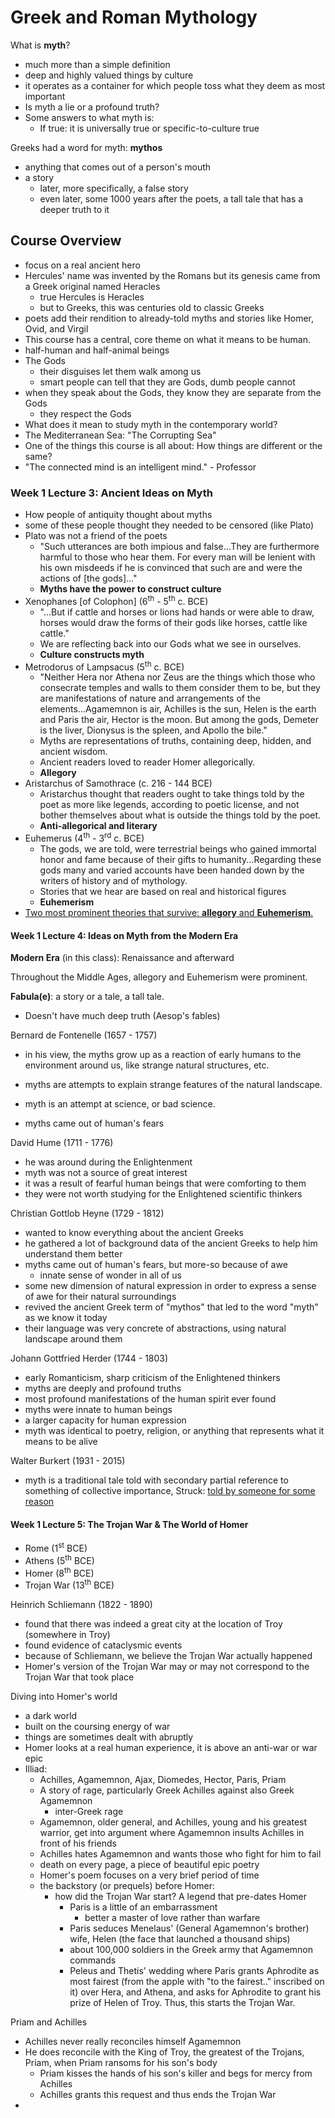 # Greek and Roman Mythology

What is **myth**?

- much more than a simple definition
- deep and highly valued things by culture
- it operates as a container for which people toss what they deem as most important
- Is myth a lie or a profound truth?
- Some answers to what myth is:
  - If true: it is universally true or specific-to-culture true



Greeks had a word for myth: **mythos**

- anything that comes out of a person's mouth
- a story
  - later, more specifically, a false story
  - even later, some 1000 years after the poets, a tall tale that has a deeper truth to it



## Course Overview

- focus on a real ancient hero
- Hercules' name was invented by the Romans but its genesis came from a Greek original named Heracles
  - true Hercules is Heracles
  - but to Greeks, this was centuries old to classic Greeks
- poets add their rendition to already-told myths and stories like Homer, Ovid, and Virgil
- This course has a central, core theme on what it means to be human.
- half-human and half-animal beings
- The Gods
  - their disguises let them walk among us
  - smart people can tell that they are Gods, dumb people cannot
- when they speak about the Gods, they know they are separate from the Gods
  - they respect the Gods
- What does it mean to study myth in the contemporary world?
- The Mediterranean Sea: "The Corrupting Sea"
- One of the things this course is all about: How things are different or the same?
- "The connected mind is an intelligent mind." - Professor



### Week 1 Lecture 3: Ancient Ideas on Myth

- How people of antiquity thought about myths
- some of these people thought they needed to be censored (like Plato)
- Plato was not a friend of the poets
  - "Such utterances are both impious and false...They are furthermore harmful to those who hear them. For every man will be lenient with his own misdeeds if he is convinced that such are and were the actions of [the gods]..."
  - **Myths have the power to construct culture**
- Xenophanes [of Colophon] (6<sup>th</sup> - 5<sup>th</sup> c. BCE)
  - "...But if cattle and horses or lions had hands or were able to draw, horses would draw the forms of their gods like horses, cattle like cattle."
  - We are reflecting back into our Gods what we see in ourselves.
  - **Culture constructs myth**
- Metrodorus of Lampsacus (5<sup>th</sup> c. BCE)
  - "Neither Hera nor Athena nor Zeus are the things which those who consecrate temples and walls to them consider them to be, but they are manifestations of nature and arrangements of the elements...Agamemnon is air, Achilles is the sun, Helen is the earth and Paris the air, Hector is the moon. But among the gods, Demeter is the liver, Dionysus is the spleen, and Apollo the bile."
  - Myths are representations of truths, containing deep, hidden, and ancient wisdom.
  - Ancient readers loved to reader Homer allegorically.
  - **Allegory**
- Aristarchus of Samothrace (c. 216 - 144 BCE)
  - Aristarchus thought that readers ought to take things told by the poet as more like legends, according to poetic license, and not bother themselves about what is outside the things told by the poet.
  - **Anti-allegorical and literary**
- Euhemerus (4<sup>th</sup> - 3<sup>rd</sup> c. BCE)
  - The gods, we are told, were terrestrial beings who gained immortal honor and fame because of their gifts to humanity...Regarding these gods many and varied accounts have been handed down by the writers of history and of mythology.
  - Stories that we hear are based on real and historical figures
  - **Euhemerism**
- <u>Two most prominent theories that survive: **allegory** and **Euhemerism**.</u>



#### Week 1 Lecture 4: Ideas on Myth from the Modern Era

**Modern Era** (in this class): Renaissance and afterward

Throughout the Middle Ages, allegory and Euhemerism were prominent.

**Fabula(e)**: a story or a tale, a tall tale.

- Doesn't have much deep truth (Aesop's fables)

Bernard de Fontenelle (1657 - 1757)

- in his view, the myths grow up as a reaction of early humans to the environment around us, like strange natural structures, etc.
- myths are attempts to explain strange features of the natural landscape.

- myth is an attempt at science, or bad science.
- myths came out of human's fears

David Hume (1711 - 1776)

- he was around during the Enlightenment
- myth was not a source of great interest
- it was a result of fearful human beings that were comforting to them
- they were not worth studying for the Enlightened scientific thinkers

Christian Gottlob Heyne (1729 - 1812)

- wanted to know everything about the ancient Greeks
- he gathered a lot of background data of the ancient Greeks to help him understand them better
- myths came out of human's fears, but more-so because of awe
  - innate sense of wonder in all of us
- some new dimension of natural expression in order to express a sense of awe for their natural surroundings
- revived the ancient Greek term of "mythos" that led to the word "myth" as we know it today
- their language was very concrete of abstractions, using natural landscape around them

Johann Gottfried Herder (1744 - 1803)

- early Romanticism, sharp criticism of the Enlightened thinkers
- myths are deeply and profound truths
- most profound manifestations of the human spirit ever found
- myths were innate to human beings
- a larger capacity for human expression
- myth was identical to poetry, religion, or anything that represents what it means to be alive

Walter Burkert (1931 - 2015)

- myth is a traditional tale told with secondary partial reference to something of collective importance, Struck: <u>told by someone for some reason</u>



#### Week 1 Lecture 5: The Trojan War & The World of Homer

- Rome (1<sup>st</sup> BCE)
- Athens (5<sup>th</sup> BCE)
- Homer (8<sup>th</sup> BCE)
- Trojan War (13<sup>th</sup> BCE)

Heinrich Schliemann (1822 - 1890)

- found that there was indeed a great city at the location of Troy (somewhere in Troy)
- found evidence of cataclysmic events
- because of Schliemann, we believe the Trojan War actually happened
- Homer's version of the Trojan War may or may not correspond to the Trojan War that took place

Diving into Homer's world

- a dark world
- built on the coursing energy of war
- things are sometimes dealt with abruptly
- Homer looks at a real human experience, it is above an anti-war or war epic
- Illiad:
  - Achilles, Agamemnon, Ajax, Diomedes, Hector, Paris, Priam
  - A story of rage, particularly Greek Achilles against also Greek Agamemnon
    - inter-Greek rage
  - Agamemnon, older general, and Achilles, young and his greatest warrior, get into argument where Agamemnon insults Achilles in front of his friends
  - Achilles hates Agamemnon and wants those who fight for him to fail
  - death on every page, a piece of beautiful epic poetry
  - Homer's poem focuses on a very brief period of time
  - the backstory (or prequels) before Homer:
    - how did the Trojan War start? A legend that pre-dates Homer
      - Paris is a little of an embarrassment
        - better a master of love rather than warfare
      - Paris seduces Menelaus' (General Agamemnon's brother) wife, Helen (the face that launched a thousand ships)
      - about 100,000 soldiers in the Greek army that Agamemnon commands
      - Peleus and Thetis' wedding where Paris grants Aphrodite as most fairest (from the apple with "to the fairest.." inscribed on it) over Hera, and Athena, and asks for Aphrodite to grant his prize of Helen of Troy. Thus, this starts the Trojan War.

Priam and Achilles

- Achilles never really reconciles himself Agamemnon
- He does reconcile with the King of Troy, the greatest of the Trojans, Priam, when Priam ransoms for his son's body
  - Priam kisses the hands of his son's killer and begs for mercy from Achilles
  - Achilles grants this request and thus ends the Trojan War
- 